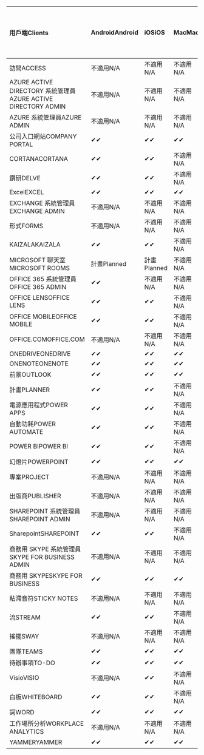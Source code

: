 <!-- This file is generated automatically. Changes made to this file will be overwritten.-->
|<span data-ttu-id="a504f-101">用戶端</span><span class="sxs-lookup"><span data-stu-id="a504f-101">Clients</span></span>|<span data-ttu-id="a504f-102">Android</span><span class="sxs-lookup"><span data-stu-id="a504f-102">Android</span></span>|<span data-ttu-id="a504f-103">iOS</span><span class="sxs-lookup"><span data-stu-id="a504f-103">iOS</span></span>|<span data-ttu-id="a504f-104">Mac</span><span class="sxs-lookup"><span data-stu-id="a504f-104">Mac</span></span>|<span data-ttu-id="a504f-105">Windows 10</span><span class="sxs-lookup"><span data-stu-id="a504f-105">Windows 10</span></span><br><span data-ttu-id="a504f-106">桌上型電腦</span><span class="sxs-lookup"><span data-stu-id="a504f-106">Desktop</span></span>|<span data-ttu-id="a504f-107">Windows 10</span><span class="sxs-lookup"><span data-stu-id="a504f-107">Windows 10</span></span><br><span data-ttu-id="a504f-108">新式應用程式</span><span class="sxs-lookup"><span data-stu-id="a504f-108">Modern Apps</span></span>|
|:-|:-|:-|:-|:-|:-|
|<span data-ttu-id="a504f-109">訪問</span><span class="sxs-lookup"><span data-stu-id="a504f-109">ACCESS</span></span>|<span data-ttu-id="a504f-110">不適用</span><span class="sxs-lookup"><span data-stu-id="a504f-110">N/A</span></span>|<span data-ttu-id="a504f-111">不適用</span><span class="sxs-lookup"><span data-stu-id="a504f-111">N/A</span></span>|<span data-ttu-id="a504f-112">不適用</span><span class="sxs-lookup"><span data-stu-id="a504f-112">N/A</span></span>|<span data-ttu-id="a504f-113">✔</span><span class="sxs-lookup"><span data-stu-id="a504f-113">✔</span></span>|<span data-ttu-id="a504f-114">不適用</span><span class="sxs-lookup"><span data-stu-id="a504f-114">N/A</span></span>|
|<span data-ttu-id="a504f-115">AZURE ACTIVE DIRECTORY 系統管理員</span><span class="sxs-lookup"><span data-stu-id="a504f-115">AZURE ACTIVE DIRECTORY ADMIN</span></span>|<span data-ttu-id="a504f-116">不適用</span><span class="sxs-lookup"><span data-stu-id="a504f-116">N/A</span></span>|<span data-ttu-id="a504f-117">不適用</span><span class="sxs-lookup"><span data-stu-id="a504f-117">N/A</span></span>|<span data-ttu-id="a504f-118">不適用</span><span class="sxs-lookup"><span data-stu-id="a504f-118">N/A</span></span>|<span data-ttu-id="a504f-119">✔</span><span class="sxs-lookup"><span data-stu-id="a504f-119">✔</span></span>|<span data-ttu-id="a504f-120">不適用</span><span class="sxs-lookup"><span data-stu-id="a504f-120">N/A</span></span>|
|<span data-ttu-id="a504f-121">AZURE 系統管理員</span><span class="sxs-lookup"><span data-stu-id="a504f-121">AZURE ADMIN</span></span>|<span data-ttu-id="a504f-122">不適用</span><span class="sxs-lookup"><span data-stu-id="a504f-122">N/A</span></span>|<span data-ttu-id="a504f-123">不適用</span><span class="sxs-lookup"><span data-stu-id="a504f-123">N/A</span></span>|<span data-ttu-id="a504f-124">不適用</span><span class="sxs-lookup"><span data-stu-id="a504f-124">N/A</span></span>|<span data-ttu-id="a504f-125">不適用</span><span class="sxs-lookup"><span data-stu-id="a504f-125">N/A</span></span>|<span data-ttu-id="a504f-126">不適用</span><span class="sxs-lookup"><span data-stu-id="a504f-126">N/A</span></span>|
|<span data-ttu-id="a504f-127">公司入口網站</span><span class="sxs-lookup"><span data-stu-id="a504f-127">COMPANY PORTAL</span></span>|<span data-ttu-id="a504f-128">✔</span><span class="sxs-lookup"><span data-stu-id="a504f-128">✔</span></span>|<span data-ttu-id="a504f-129">✔</span><span class="sxs-lookup"><span data-stu-id="a504f-129">✔</span></span>|<span data-ttu-id="a504f-130">✔</span><span class="sxs-lookup"><span data-stu-id="a504f-130">✔</span></span>|<span data-ttu-id="a504f-131">不適用</span><span class="sxs-lookup"><span data-stu-id="a504f-131">N/A</span></span>|<span data-ttu-id="a504f-132">✔</span><span class="sxs-lookup"><span data-stu-id="a504f-132">✔</span></span>|
|<span data-ttu-id="a504f-133">CORTANA</span><span class="sxs-lookup"><span data-stu-id="a504f-133">CORTANA</span></span>|<span data-ttu-id="a504f-134">✔</span><span class="sxs-lookup"><span data-stu-id="a504f-134">✔</span></span>|<span data-ttu-id="a504f-135">✔</span><span class="sxs-lookup"><span data-stu-id="a504f-135">✔</span></span>|<span data-ttu-id="a504f-136">不適用</span><span class="sxs-lookup"><span data-stu-id="a504f-136">N/A</span></span>|<span data-ttu-id="a504f-137">不適用</span><span class="sxs-lookup"><span data-stu-id="a504f-137">N/A</span></span>|<span data-ttu-id="a504f-138">✔</span><span class="sxs-lookup"><span data-stu-id="a504f-138">✔</span></span>|
|<span data-ttu-id="a504f-139">鑽研</span><span class="sxs-lookup"><span data-stu-id="a504f-139">DELVE</span></span>|<span data-ttu-id="a504f-140">✔</span><span class="sxs-lookup"><span data-stu-id="a504f-140">✔</span></span>|<span data-ttu-id="a504f-141">✔</span><span class="sxs-lookup"><span data-stu-id="a504f-141">✔</span></span>|<span data-ttu-id="a504f-142">不適用</span><span class="sxs-lookup"><span data-stu-id="a504f-142">N/A</span></span>|<span data-ttu-id="a504f-143">不適用</span><span class="sxs-lookup"><span data-stu-id="a504f-143">N/A</span></span>|<span data-ttu-id="a504f-144">不適用</span><span class="sxs-lookup"><span data-stu-id="a504f-144">N/A</span></span>|
|<span data-ttu-id="a504f-145">Excel</span><span class="sxs-lookup"><span data-stu-id="a504f-145">EXCEL</span></span>|<span data-ttu-id="a504f-146">✔</span><span class="sxs-lookup"><span data-stu-id="a504f-146">✔</span></span>|<span data-ttu-id="a504f-147">✔</span><span class="sxs-lookup"><span data-stu-id="a504f-147">✔</span></span>|<span data-ttu-id="a504f-148">✔</span><span class="sxs-lookup"><span data-stu-id="a504f-148">✔</span></span>|<span data-ttu-id="a504f-149">✔</span><span class="sxs-lookup"><span data-stu-id="a504f-149">✔</span></span>|<span data-ttu-id="a504f-150">✔</span><span class="sxs-lookup"><span data-stu-id="a504f-150">✔</span></span>|
|<span data-ttu-id="a504f-151">EXCHANGE 系統管理員</span><span class="sxs-lookup"><span data-stu-id="a504f-151">EXCHANGE ADMIN</span></span>|<span data-ttu-id="a504f-152">不適用</span><span class="sxs-lookup"><span data-stu-id="a504f-152">N/A</span></span>|<span data-ttu-id="a504f-153">不適用</span><span class="sxs-lookup"><span data-stu-id="a504f-153">N/A</span></span>|<span data-ttu-id="a504f-154">不適用</span><span class="sxs-lookup"><span data-stu-id="a504f-154">N/A</span></span>|<span data-ttu-id="a504f-155">✔</span><span class="sxs-lookup"><span data-stu-id="a504f-155">✔</span></span>|<span data-ttu-id="a504f-156">不適用</span><span class="sxs-lookup"><span data-stu-id="a504f-156">N/A</span></span>|
|<span data-ttu-id="a504f-157">形式</span><span class="sxs-lookup"><span data-stu-id="a504f-157">FORMS</span></span>|<span data-ttu-id="a504f-158">不適用</span><span class="sxs-lookup"><span data-stu-id="a504f-158">N/A</span></span>|<span data-ttu-id="a504f-159">不適用</span><span class="sxs-lookup"><span data-stu-id="a504f-159">N/A</span></span>|<span data-ttu-id="a504f-160">不適用</span><span class="sxs-lookup"><span data-stu-id="a504f-160">N/A</span></span>|<span data-ttu-id="a504f-161">不適用</span><span class="sxs-lookup"><span data-stu-id="a504f-161">N/A</span></span>|<span data-ttu-id="a504f-162">不適用</span><span class="sxs-lookup"><span data-stu-id="a504f-162">N/A</span></span>|
|<span data-ttu-id="a504f-163">KAIZALA</span><span class="sxs-lookup"><span data-stu-id="a504f-163">KAIZALA</span></span>|<span data-ttu-id="a504f-164">✔</span><span class="sxs-lookup"><span data-stu-id="a504f-164">✔</span></span>|<span data-ttu-id="a504f-165">✔</span><span class="sxs-lookup"><span data-stu-id="a504f-165">✔</span></span>|<span data-ttu-id="a504f-166">不適用</span><span class="sxs-lookup"><span data-stu-id="a504f-166">N/A</span></span>|<span data-ttu-id="a504f-167">不適用</span><span class="sxs-lookup"><span data-stu-id="a504f-167">N/A</span></span>|<span data-ttu-id="a504f-168">不適用</span><span class="sxs-lookup"><span data-stu-id="a504f-168">N/A</span></span>|
|<span data-ttu-id="a504f-169">MICROSOFT 聊天室</span><span class="sxs-lookup"><span data-stu-id="a504f-169">MICROSOFT ROOMS</span></span>|<span data-ttu-id="a504f-170">計畫</span><span class="sxs-lookup"><span data-stu-id="a504f-170">Planned</span></span>|<span data-ttu-id="a504f-171">計畫</span><span class="sxs-lookup"><span data-stu-id="a504f-171">Planned</span></span>|<span data-ttu-id="a504f-172">不適用</span><span class="sxs-lookup"><span data-stu-id="a504f-172">N/A</span></span>|<span data-ttu-id="a504f-173">不適用</span><span class="sxs-lookup"><span data-stu-id="a504f-173">N/A</span></span>|<span data-ttu-id="a504f-174">不適用</span><span class="sxs-lookup"><span data-stu-id="a504f-174">N/A</span></span>|
|<span data-ttu-id="a504f-175">OFFICE 365 系統管理員</span><span class="sxs-lookup"><span data-stu-id="a504f-175">OFFICE 365 ADMIN</span></span>|<span data-ttu-id="a504f-176">✔</span><span class="sxs-lookup"><span data-stu-id="a504f-176">✔</span></span>|<span data-ttu-id="a504f-177">不適用</span><span class="sxs-lookup"><span data-stu-id="a504f-177">N/A</span></span>|<span data-ttu-id="a504f-178">不適用</span><span class="sxs-lookup"><span data-stu-id="a504f-178">N/A</span></span>|<span data-ttu-id="a504f-179">不適用</span><span class="sxs-lookup"><span data-stu-id="a504f-179">N/A</span></span>|<span data-ttu-id="a504f-180">不適用</span><span class="sxs-lookup"><span data-stu-id="a504f-180">N/A</span></span>|
|<span data-ttu-id="a504f-181">OFFICE LENS</span><span class="sxs-lookup"><span data-stu-id="a504f-181">OFFICE LENS</span></span>|<span data-ttu-id="a504f-182">✔</span><span class="sxs-lookup"><span data-stu-id="a504f-182">✔</span></span>|<span data-ttu-id="a504f-183">✔</span><span class="sxs-lookup"><span data-stu-id="a504f-183">✔</span></span>|<span data-ttu-id="a504f-184">不適用</span><span class="sxs-lookup"><span data-stu-id="a504f-184">N/A</span></span>|<span data-ttu-id="a504f-185">不適用</span><span class="sxs-lookup"><span data-stu-id="a504f-185">N/A</span></span>|<span data-ttu-id="a504f-186">✔</span><span class="sxs-lookup"><span data-stu-id="a504f-186">✔</span></span>|
|<span data-ttu-id="a504f-187">OFFICE MOBILE</span><span class="sxs-lookup"><span data-stu-id="a504f-187">OFFICE MOBILE</span></span>|<span data-ttu-id="a504f-188">✔</span><span class="sxs-lookup"><span data-stu-id="a504f-188">✔</span></span>|<span data-ttu-id="a504f-189">✔</span><span class="sxs-lookup"><span data-stu-id="a504f-189">✔</span></span>|<span data-ttu-id="a504f-190">不適用</span><span class="sxs-lookup"><span data-stu-id="a504f-190">N/A</span></span>|<span data-ttu-id="a504f-191">不適用</span><span class="sxs-lookup"><span data-stu-id="a504f-191">N/A</span></span>|<span data-ttu-id="a504f-192">不適用</span><span class="sxs-lookup"><span data-stu-id="a504f-192">N/A</span></span>|
|<span data-ttu-id="a504f-193">OFFICE.COM</span><span class="sxs-lookup"><span data-stu-id="a504f-193">OFFICE.COM</span></span>|<span data-ttu-id="a504f-194">不適用</span><span class="sxs-lookup"><span data-stu-id="a504f-194">N/A</span></span>|<span data-ttu-id="a504f-195">不適用</span><span class="sxs-lookup"><span data-stu-id="a504f-195">N/A</span></span>|<span data-ttu-id="a504f-196">不適用</span><span class="sxs-lookup"><span data-stu-id="a504f-196">N/A</span></span>|<span data-ttu-id="a504f-197">不適用</span><span class="sxs-lookup"><span data-stu-id="a504f-197">N/A</span></span>|<span data-ttu-id="a504f-198">✔</span><span class="sxs-lookup"><span data-stu-id="a504f-198">✔</span></span>|
|<span data-ttu-id="a504f-199">ONEDRIVE</span><span class="sxs-lookup"><span data-stu-id="a504f-199">ONEDRIVE</span></span>|<span data-ttu-id="a504f-200">✔</span><span class="sxs-lookup"><span data-stu-id="a504f-200">✔</span></span>|<span data-ttu-id="a504f-201">✔</span><span class="sxs-lookup"><span data-stu-id="a504f-201">✔</span></span>|<span data-ttu-id="a504f-202">✔</span><span class="sxs-lookup"><span data-stu-id="a504f-202">✔</span></span>|<span data-ttu-id="a504f-203">✔</span><span class="sxs-lookup"><span data-stu-id="a504f-203">✔</span></span>|<span data-ttu-id="a504f-204">✔</span><span class="sxs-lookup"><span data-stu-id="a504f-204">✔</span></span>|
|<span data-ttu-id="a504f-205">ONENOTE</span><span class="sxs-lookup"><span data-stu-id="a504f-205">ONENOTE</span></span>|<span data-ttu-id="a504f-206">✔</span><span class="sxs-lookup"><span data-stu-id="a504f-206">✔</span></span>|<span data-ttu-id="a504f-207">✔</span><span class="sxs-lookup"><span data-stu-id="a504f-207">✔</span></span>|<span data-ttu-id="a504f-208">✔</span><span class="sxs-lookup"><span data-stu-id="a504f-208">✔</span></span>|<span data-ttu-id="a504f-209">✔</span><span class="sxs-lookup"><span data-stu-id="a504f-209">✔</span></span>|<span data-ttu-id="a504f-210">✔</span><span class="sxs-lookup"><span data-stu-id="a504f-210">✔</span></span>|
|<span data-ttu-id="a504f-211">前景</span><span class="sxs-lookup"><span data-stu-id="a504f-211">OUTLOOK</span></span>|<span data-ttu-id="a504f-212">✔</span><span class="sxs-lookup"><span data-stu-id="a504f-212">✔</span></span>|<span data-ttu-id="a504f-213">✔</span><span class="sxs-lookup"><span data-stu-id="a504f-213">✔</span></span>|<span data-ttu-id="a504f-214">✔</span><span class="sxs-lookup"><span data-stu-id="a504f-214">✔</span></span>|<span data-ttu-id="a504f-215">✔</span><span class="sxs-lookup"><span data-stu-id="a504f-215">✔</span></span>|<span data-ttu-id="a504f-216">✔</span><span class="sxs-lookup"><span data-stu-id="a504f-216">✔</span></span>|
|<span data-ttu-id="a504f-217">計畫</span><span class="sxs-lookup"><span data-stu-id="a504f-217">PLANNER</span></span>|<span data-ttu-id="a504f-218">✔</span><span class="sxs-lookup"><span data-stu-id="a504f-218">✔</span></span>|<span data-ttu-id="a504f-219">✔</span><span class="sxs-lookup"><span data-stu-id="a504f-219">✔</span></span>|<span data-ttu-id="a504f-220">不適用</span><span class="sxs-lookup"><span data-stu-id="a504f-220">N/A</span></span>|<span data-ttu-id="a504f-221">不適用</span><span class="sxs-lookup"><span data-stu-id="a504f-221">N/A</span></span>|<span data-ttu-id="a504f-222">不適用</span><span class="sxs-lookup"><span data-stu-id="a504f-222">N/A</span></span>|
|<span data-ttu-id="a504f-223">電源應用程式</span><span class="sxs-lookup"><span data-stu-id="a504f-223">POWER APPS</span></span>|<span data-ttu-id="a504f-224">✔</span><span class="sxs-lookup"><span data-stu-id="a504f-224">✔</span></span>|<span data-ttu-id="a504f-225">✔</span><span class="sxs-lookup"><span data-stu-id="a504f-225">✔</span></span>|<span data-ttu-id="a504f-226">不適用</span><span class="sxs-lookup"><span data-stu-id="a504f-226">N/A</span></span>|<span data-ttu-id="a504f-227">不適用</span><span class="sxs-lookup"><span data-stu-id="a504f-227">N/A</span></span>|<span data-ttu-id="a504f-228">✔</span><span class="sxs-lookup"><span data-stu-id="a504f-228">✔</span></span>|
|<span data-ttu-id="a504f-229">自動功耗</span><span class="sxs-lookup"><span data-stu-id="a504f-229">POWER AUTOMATE</span></span>|<span data-ttu-id="a504f-230">✔</span><span class="sxs-lookup"><span data-stu-id="a504f-230">✔</span></span>|<span data-ttu-id="a504f-231">✔</span><span class="sxs-lookup"><span data-stu-id="a504f-231">✔</span></span>|<span data-ttu-id="a504f-232">不適用</span><span class="sxs-lookup"><span data-stu-id="a504f-232">N/A</span></span>|<span data-ttu-id="a504f-233">不適用</span><span class="sxs-lookup"><span data-stu-id="a504f-233">N/A</span></span>|<span data-ttu-id="a504f-234">不適用</span><span class="sxs-lookup"><span data-stu-id="a504f-234">N/A</span></span>|
|<span data-ttu-id="a504f-235">POWER BI</span><span class="sxs-lookup"><span data-stu-id="a504f-235">POWER BI</span></span>|<span data-ttu-id="a504f-236">✔</span><span class="sxs-lookup"><span data-stu-id="a504f-236">✔</span></span>|<span data-ttu-id="a504f-237">✔</span><span class="sxs-lookup"><span data-stu-id="a504f-237">✔</span></span>|<span data-ttu-id="a504f-238">不適用</span><span class="sxs-lookup"><span data-stu-id="a504f-238">N/A</span></span>|<span data-ttu-id="a504f-239">✔</span><span class="sxs-lookup"><span data-stu-id="a504f-239">✔</span></span>|<span data-ttu-id="a504f-240">✔</span><span class="sxs-lookup"><span data-stu-id="a504f-240">✔</span></span>|
|<span data-ttu-id="a504f-241">幻燈片</span><span class="sxs-lookup"><span data-stu-id="a504f-241">POWERPOINT</span></span>|<span data-ttu-id="a504f-242">✔</span><span class="sxs-lookup"><span data-stu-id="a504f-242">✔</span></span>|<span data-ttu-id="a504f-243">✔</span><span class="sxs-lookup"><span data-stu-id="a504f-243">✔</span></span>|<span data-ttu-id="a504f-244">✔</span><span class="sxs-lookup"><span data-stu-id="a504f-244">✔</span></span>|<span data-ttu-id="a504f-245">✔</span><span class="sxs-lookup"><span data-stu-id="a504f-245">✔</span></span>|<span data-ttu-id="a504f-246">✔</span><span class="sxs-lookup"><span data-stu-id="a504f-246">✔</span></span>|
|<span data-ttu-id="a504f-247">專案</span><span class="sxs-lookup"><span data-stu-id="a504f-247">PROJECT</span></span>|<span data-ttu-id="a504f-248">不適用</span><span class="sxs-lookup"><span data-stu-id="a504f-248">N/A</span></span>|<span data-ttu-id="a504f-249">不適用</span><span class="sxs-lookup"><span data-stu-id="a504f-249">N/A</span></span>|<span data-ttu-id="a504f-250">不適用</span><span class="sxs-lookup"><span data-stu-id="a504f-250">N/A</span></span>|<span data-ttu-id="a504f-251">✔</span><span class="sxs-lookup"><span data-stu-id="a504f-251">✔</span></span>|<span data-ttu-id="a504f-252">不適用</span><span class="sxs-lookup"><span data-stu-id="a504f-252">N/A</span></span>|
|<span data-ttu-id="a504f-253">出版商</span><span class="sxs-lookup"><span data-stu-id="a504f-253">PUBLISHER</span></span>|<span data-ttu-id="a504f-254">不適用</span><span class="sxs-lookup"><span data-stu-id="a504f-254">N/A</span></span>|<span data-ttu-id="a504f-255">不適用</span><span class="sxs-lookup"><span data-stu-id="a504f-255">N/A</span></span>|<span data-ttu-id="a504f-256">不適用</span><span class="sxs-lookup"><span data-stu-id="a504f-256">N/A</span></span>|<span data-ttu-id="a504f-257">✔</span><span class="sxs-lookup"><span data-stu-id="a504f-257">✔</span></span>|<span data-ttu-id="a504f-258">不適用</span><span class="sxs-lookup"><span data-stu-id="a504f-258">N/A</span></span>|
|<span data-ttu-id="a504f-259">SHAREPOINT 系統管理員</span><span class="sxs-lookup"><span data-stu-id="a504f-259">SHAREPOINT ADMIN</span></span>|<span data-ttu-id="a504f-260">不適用</span><span class="sxs-lookup"><span data-stu-id="a504f-260">N/A</span></span>|<span data-ttu-id="a504f-261">不適用</span><span class="sxs-lookup"><span data-stu-id="a504f-261">N/A</span></span>|<span data-ttu-id="a504f-262">不適用</span><span class="sxs-lookup"><span data-stu-id="a504f-262">N/A</span></span>|<span data-ttu-id="a504f-263">✔</span><span class="sxs-lookup"><span data-stu-id="a504f-263">✔</span></span>|<span data-ttu-id="a504f-264">不適用</span><span class="sxs-lookup"><span data-stu-id="a504f-264">N/A</span></span>|
|<span data-ttu-id="a504f-265">Sharepoint</span><span class="sxs-lookup"><span data-stu-id="a504f-265">SHAREPOINT</span></span>|<span data-ttu-id="a504f-266">✔</span><span class="sxs-lookup"><span data-stu-id="a504f-266">✔</span></span>|<span data-ttu-id="a504f-267">✔</span><span class="sxs-lookup"><span data-stu-id="a504f-267">✔</span></span>|<span data-ttu-id="a504f-268">不適用</span><span class="sxs-lookup"><span data-stu-id="a504f-268">N/A</span></span>|<span data-ttu-id="a504f-269">不適用</span><span class="sxs-lookup"><span data-stu-id="a504f-269">N/A</span></span>|<span data-ttu-id="a504f-270">不適用</span><span class="sxs-lookup"><span data-stu-id="a504f-270">N/A</span></span>|
|<span data-ttu-id="a504f-271">商務用 SKYPE 系統管理員</span><span class="sxs-lookup"><span data-stu-id="a504f-271">SKYPE FOR BUSINESS ADMIN</span></span>|<span data-ttu-id="a504f-272">不適用</span><span class="sxs-lookup"><span data-stu-id="a504f-272">N/A</span></span>|<span data-ttu-id="a504f-273">不適用</span><span class="sxs-lookup"><span data-stu-id="a504f-273">N/A</span></span>|<span data-ttu-id="a504f-274">不適用</span><span class="sxs-lookup"><span data-stu-id="a504f-274">N/A</span></span>|<span data-ttu-id="a504f-275">✔</span><span class="sxs-lookup"><span data-stu-id="a504f-275">✔</span></span>|<span data-ttu-id="a504f-276">不適用</span><span class="sxs-lookup"><span data-stu-id="a504f-276">N/A</span></span>|
|<span data-ttu-id="a504f-277">商務用 SKYPE</span><span class="sxs-lookup"><span data-stu-id="a504f-277">SKYPE FOR BUSINESS</span></span>|<span data-ttu-id="a504f-278">✔</span><span class="sxs-lookup"><span data-stu-id="a504f-278">✔</span></span>|<span data-ttu-id="a504f-279">✔</span><span class="sxs-lookup"><span data-stu-id="a504f-279">✔</span></span>|<span data-ttu-id="a504f-280">✔</span><span class="sxs-lookup"><span data-stu-id="a504f-280">✔</span></span>|<span data-ttu-id="a504f-281">✔</span><span class="sxs-lookup"><span data-stu-id="a504f-281">✔</span></span>|<span data-ttu-id="a504f-282">不適用</span><span class="sxs-lookup"><span data-stu-id="a504f-282">N/A</span></span>|
|<span data-ttu-id="a504f-283">粘滯音符</span><span class="sxs-lookup"><span data-stu-id="a504f-283">STICKY NOTES</span></span>|<span data-ttu-id="a504f-284">不適用</span><span class="sxs-lookup"><span data-stu-id="a504f-284">N/A</span></span>|<span data-ttu-id="a504f-285">不適用</span><span class="sxs-lookup"><span data-stu-id="a504f-285">N/A</span></span>|<span data-ttu-id="a504f-286">不適用</span><span class="sxs-lookup"><span data-stu-id="a504f-286">N/A</span></span>|<span data-ttu-id="a504f-287">不適用</span><span class="sxs-lookup"><span data-stu-id="a504f-287">N/A</span></span>|<span data-ttu-id="a504f-288">✔</span><span class="sxs-lookup"><span data-stu-id="a504f-288">✔</span></span>|
|<span data-ttu-id="a504f-289">流</span><span class="sxs-lookup"><span data-stu-id="a504f-289">STREAM</span></span>|<span data-ttu-id="a504f-290">✔</span><span class="sxs-lookup"><span data-stu-id="a504f-290">✔</span></span>|<span data-ttu-id="a504f-291">✔</span><span class="sxs-lookup"><span data-stu-id="a504f-291">✔</span></span>|<span data-ttu-id="a504f-292">不適用</span><span class="sxs-lookup"><span data-stu-id="a504f-292">N/A</span></span>|<span data-ttu-id="a504f-293">不適用</span><span class="sxs-lookup"><span data-stu-id="a504f-293">N/A</span></span>|<span data-ttu-id="a504f-294">不適用</span><span class="sxs-lookup"><span data-stu-id="a504f-294">N/A</span></span>|
|<span data-ttu-id="a504f-295">搖擺</span><span class="sxs-lookup"><span data-stu-id="a504f-295">SWAY</span></span>|<span data-ttu-id="a504f-296">不適用</span><span class="sxs-lookup"><span data-stu-id="a504f-296">N/A</span></span>|<span data-ttu-id="a504f-297">不適用</span><span class="sxs-lookup"><span data-stu-id="a504f-297">N/A</span></span>|<span data-ttu-id="a504f-298">不適用</span><span class="sxs-lookup"><span data-stu-id="a504f-298">N/A</span></span>|<span data-ttu-id="a504f-299">不適用</span><span class="sxs-lookup"><span data-stu-id="a504f-299">N/A</span></span>|<span data-ttu-id="a504f-300">✔</span><span class="sxs-lookup"><span data-stu-id="a504f-300">✔</span></span>|
|<span data-ttu-id="a504f-301">團隊</span><span class="sxs-lookup"><span data-stu-id="a504f-301">TEAMS</span></span>|<span data-ttu-id="a504f-302">✔</span><span class="sxs-lookup"><span data-stu-id="a504f-302">✔</span></span>|<span data-ttu-id="a504f-303">✔</span><span class="sxs-lookup"><span data-stu-id="a504f-303">✔</span></span>|<span data-ttu-id="a504f-304">✔</span><span class="sxs-lookup"><span data-stu-id="a504f-304">✔</span></span>|<span data-ttu-id="a504f-305">✔</span><span class="sxs-lookup"><span data-stu-id="a504f-305">✔</span></span>|<span data-ttu-id="a504f-306">不適用</span><span class="sxs-lookup"><span data-stu-id="a504f-306">N/A</span></span>|
|<span data-ttu-id="a504f-307">待辦事項</span><span class="sxs-lookup"><span data-stu-id="a504f-307">TO-DO</span></span>|<span data-ttu-id="a504f-308">✔</span><span class="sxs-lookup"><span data-stu-id="a504f-308">✔</span></span>|<span data-ttu-id="a504f-309">✔</span><span class="sxs-lookup"><span data-stu-id="a504f-309">✔</span></span>|<span data-ttu-id="a504f-310">✔</span><span class="sxs-lookup"><span data-stu-id="a504f-310">✔</span></span>|<span data-ttu-id="a504f-311">不適用</span><span class="sxs-lookup"><span data-stu-id="a504f-311">N/A</span></span>|<span data-ttu-id="a504f-312">✔</span><span class="sxs-lookup"><span data-stu-id="a504f-312">✔</span></span>|
|<span data-ttu-id="a504f-313">Visio</span><span class="sxs-lookup"><span data-stu-id="a504f-313">VISIO</span></span>|<span data-ttu-id="a504f-314">不適用</span><span class="sxs-lookup"><span data-stu-id="a504f-314">N/A</span></span>|<span data-ttu-id="a504f-315">✔</span><span class="sxs-lookup"><span data-stu-id="a504f-315">✔</span></span>|<span data-ttu-id="a504f-316">不適用</span><span class="sxs-lookup"><span data-stu-id="a504f-316">N/A</span></span>|<span data-ttu-id="a504f-317">✔</span><span class="sxs-lookup"><span data-stu-id="a504f-317">✔</span></span>|<span data-ttu-id="a504f-318">不適用</span><span class="sxs-lookup"><span data-stu-id="a504f-318">N/A</span></span>|
|<span data-ttu-id="a504f-319">白板</span><span class="sxs-lookup"><span data-stu-id="a504f-319">WHITEBOARD</span></span>|<span data-ttu-id="a504f-320">✔</span><span class="sxs-lookup"><span data-stu-id="a504f-320">✔</span></span>|<span data-ttu-id="a504f-321">✔</span><span class="sxs-lookup"><span data-stu-id="a504f-321">✔</span></span>|<span data-ttu-id="a504f-322">不適用</span><span class="sxs-lookup"><span data-stu-id="a504f-322">N/A</span></span>|<span data-ttu-id="a504f-323">不適用</span><span class="sxs-lookup"><span data-stu-id="a504f-323">N/A</span></span>|<span data-ttu-id="a504f-324">✔</span><span class="sxs-lookup"><span data-stu-id="a504f-324">✔</span></span>|
|<span data-ttu-id="a504f-325">詞</span><span class="sxs-lookup"><span data-stu-id="a504f-325">WORD</span></span>|<span data-ttu-id="a504f-326">✔</span><span class="sxs-lookup"><span data-stu-id="a504f-326">✔</span></span>|<span data-ttu-id="a504f-327">✔</span><span class="sxs-lookup"><span data-stu-id="a504f-327">✔</span></span>|<span data-ttu-id="a504f-328">✔</span><span class="sxs-lookup"><span data-stu-id="a504f-328">✔</span></span>|<span data-ttu-id="a504f-329">✔</span><span class="sxs-lookup"><span data-stu-id="a504f-329">✔</span></span>|<span data-ttu-id="a504f-330">✔</span><span class="sxs-lookup"><span data-stu-id="a504f-330">✔</span></span>|
|<span data-ttu-id="a504f-331">工作場所分析</span><span class="sxs-lookup"><span data-stu-id="a504f-331">WORKPLACE ANALYTICS</span></span>|<span data-ttu-id="a504f-332">不適用</span><span class="sxs-lookup"><span data-stu-id="a504f-332">N/A</span></span>|<span data-ttu-id="a504f-333">不適用</span><span class="sxs-lookup"><span data-stu-id="a504f-333">N/A</span></span>|<span data-ttu-id="a504f-334">不適用</span><span class="sxs-lookup"><span data-stu-id="a504f-334">N/A</span></span>|<span data-ttu-id="a504f-335">不適用</span><span class="sxs-lookup"><span data-stu-id="a504f-335">N/A</span></span>|<span data-ttu-id="a504f-336">不適用</span><span class="sxs-lookup"><span data-stu-id="a504f-336">N/A</span></span>|
|<span data-ttu-id="a504f-337">YAMMER</span><span class="sxs-lookup"><span data-stu-id="a504f-337">YAMMER</span></span>|<span data-ttu-id="a504f-338">✔</span><span class="sxs-lookup"><span data-stu-id="a504f-338">✔</span></span>|<span data-ttu-id="a504f-339">✔</span><span class="sxs-lookup"><span data-stu-id="a504f-339">✔</span></span>|<span data-ttu-id="a504f-340">✔</span><span class="sxs-lookup"><span data-stu-id="a504f-340">✔</span></span>|<span data-ttu-id="a504f-341">✔</span><span class="sxs-lookup"><span data-stu-id="a504f-341">✔</span></span>|<span data-ttu-id="a504f-342">不適用</span><span class="sxs-lookup"><span data-stu-id="a504f-342">N/A</span></span>|
